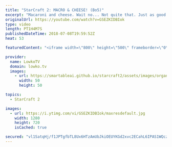 ```yaml
---
title: "StarCraft 2: MACRO & CHEESE! (Bo5)"
excerpt: "Macaroni and cheese. Wait no... Not quite that. Just as good though! Subscribe for more videos: http://lowko.tv/youtube Epic Long Macro Game: https://goo.gl/Ziukcf  An epic best-of-5 series of StarCraft 2 between Rogue and KeeN. In these games, both players play a variety of strategies and it turns into"
originalUrl: https://youtube.com/watch?v=GSEZKIDBIok
type: video
length: PT1H4M7S
publishedDateTime: 2018-07-08T19:59:52Z
heat: 53

featuredContent: "<iframe width=\"800\" height=\"500\" frameborder=\"0\" src=\"https://www.youtube.com/embed/GSEZKIDBIok\" allow=\"accelerometer; autoplay; encrypted-media; gyroscope; picture-in-picture\" allowfullscreen></iframe>"

provider:
  name: LowkoTV
  domain: lowko.tv
  images:
    - url: https://smartableai.github.io/starcraft2/assets/images/organizations/lowko.tv-50x50.jpg
      width: 50
      height: 50

topics:
  - StarCraft 2

images:
  - url: https://i.ytimg.com/vi/GSEZKIDBIok/maxresdefault.jpg
    width: 1280
    height: 720
    isCached: true

secured: "vl1SatqHj/f1JPTgfbTL8Ux6HTzAmUbJkiOEUYKGd2xvc2ECahL6IPAS1WQcznicinWx8MuSCdblBKpvMNGUwWNFVvoScE1C0s1ipqAtuETC0h3RInOIy60PwlMKkWk4y8X6Dx2fhI5i7fE8QLFZ2+Tfb4S9N9WgwwJUmpLlBxuPAzd7NZAQzfM8dIlOVwGZS0tKNkkeLHRodxgLhoaVRIRhi1+DKsQtjL9jNg/F+yQPX6hxJwQ/vULBWaXoT897M9FCG3FwdNco+Y6VRpXhqop5fY905fnPM05L/4obXwZUibkFeRYQpJGuSgVB+T5YmZOFRnaYRTItSXahFyQTTzoaxt8E3lozM1zztUQ+b14OY0qztAXl+C4otow4TXwI15byOkzdnuv61uTslexQ3jht2x4rr/pnna2QCjTncITR1a4aEff16HL2LSQgK/x/;G4gUOw1EwGDezZ11Lgs05Q=="
---
```


